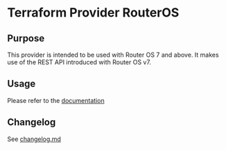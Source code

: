 # Terraform Provider RouterOS

## Purpose

This provider is intended to be used with Router OS 7 and above. It makes use of the REST API introduced with Router OS v7.

## Usage

Please refer to the [documentation](docs/)

## Changelog

See [changelog.md](changelog.md)
